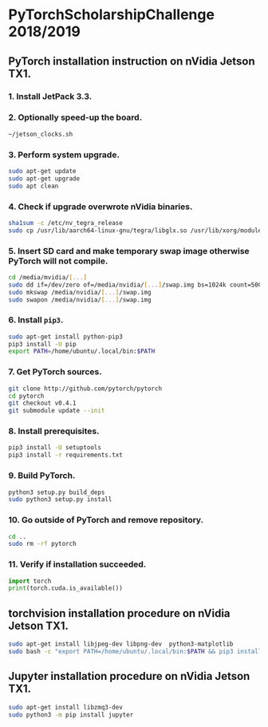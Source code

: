 # PyTorchScholarshipChallenge 2018/2019

## PyTorch installation instruction on nVidia Jetson TX1.

### 1. Install JetPack 3.3.

### 2. Optionally speed-up the board.
```bash
~/jetson_clocks.sh
```

### 3. Perform system upgrade.
```bash
sudo apt-get update
sudo apt-get upgrade
sudo apt clean
```

### 4. Check if upgrade overwrote nVidia binaries.
```bash
sha1sum -c /etc/nv_tegra_release
sudo cp /usr/lib/aarch64-linux-gnu/tegra/libglx.so /usr/lib/xorg/modules/extensions/
```

### 5. Insert SD card and make temporary swap image otherwise PyTorch will not compile.
```bash
cd /media/mvidia/[...]
sudo dd if=/dev/zero of=/media/nvidia/[...]/swap.img bs=1024k count=5000
sudo mkswap /media/nvidia/[...]/swap.img
sudo swapon /media/nvidia/[...]/swap.img
```

### 6. Install `pip3`.
```bash
sudo apt-get install python-pip3
pip3 install -U pip
export PATH=/home/ubuntu/.local/bin:$PATH
```

### 7. Get __PyTorch__ sources.
```bash
git clone http://github.com/pytorch/pytorch
cd pytorch
git checkout v0.4.1
git submodule update --init
```

### 8. Install prerequisites.
```bash
pip3 install -U setuptools
pip3 install -r requirements.txt
```

### 9. Build PyTorch.
```bash
python3 setup.py build_deps
sudo python3 setup.py install
```

### 10. Go outside of PyTorch and remove repository.
```bash
cd ..
sudo rm -rf pytorch
```

### 11. Verify if installation succeeded.
```python
import torch
print(torch.cuda.is_available())
```
## torchvision installation procedure on nVidia Jetson TX1.

```bash
sudo apt-get install libjpeg-dev libpng-dev  python3-matplotlib
sudo bash -c "export PATH=/home/ubuntu/.local/bin:$PATH && pip3 install torchvision"
```

## Jupyter installation procedure on nVidia Jetson TX1.

```bash
sudo apt-get install libzmq3-dev
sudo python3 -m pip install jupyter
```
